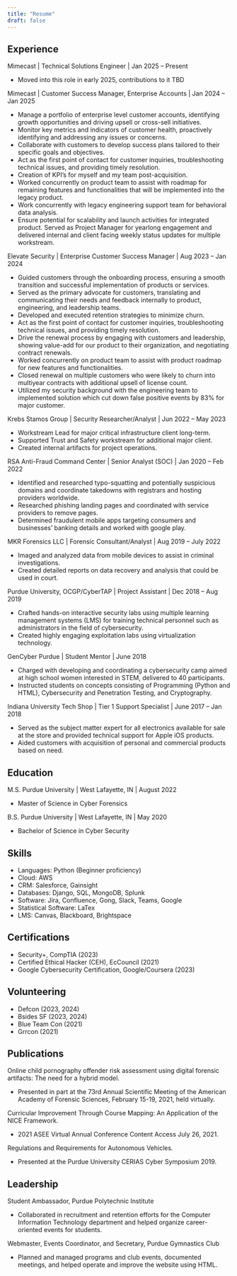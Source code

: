 ```yaml
---
title: "Resume"
draft: false
---
```


## Experience

Mimecast | Technical Solutions Engineer | Jan 2025 – Present
- Moved into this role in early 2025, contributions to it TBD

Mimecast | Customer Success Manager, Enterprise Accounts | Jan 2024 – Jan 2025
- Manage a portfolio of enterprise level customer accounts, identifying growth opportunities and driving upsell or cross-sell initiatives.
- Monitor key metrics and indicators of customer health, proactively identifying and addressing any issues or concerns.
- Collaborate with customers to develop success plans tailored to their specific goals and objectives.
- Act as the first point of contact for customer inquiries, troubleshooting technical issues, and providing timely resolution.
- Creation of KPI’s for myself and my team post-acquisition.
- Worked concurrently on product team to assist with roadmap for remaining features and functionalities that will be implemented into the legacy product.
- Work concurrently with legacy engineering support team for behavioral data analysis.
- Ensure potential for scalability and launch activities for integrated product. Served as Project Manager for yearlong engagement and delivered internal and client facing weekly status updates for multiple workstream.

Elevate Security | Enterprise Customer Success Manager | Aug 2023 – Jan 2024
- Guided customers through the onboarding process, ensuring a smooth transition and successful implementation of products or services.
- Served as the primary advocate for customers, translating and communicating their needs and feedback internally to product, engineering, and leadership teams.
- Developed and executed retention strategies to minimize churn.
- Act as the first point of contact for customer inquiries, troubleshooting technical issues, and providing timely resolution.
- Drive the renewal process by engaging with customers and leadership, showing value-add for our product to their organization, and negotiating contract renewals.
- Worked concurrently on product team to assist with product roadmap for new features and functionalities.
- Closed renewal on multiple customers who were likely to churn into multiyear contracts with additional upsell of license count.
- Utilized my security background with the engineering team to implemented solution which cut down false positive events by 83% for major customer.

Krebs Stamos Group | Security Researcher/Analyst | Jun 2022 – May 2023
 - Workstream Lead for major critical infrastructure client long-term.
 - Supported Trust and Safety workstream for additional major client.
 - Created internal artifacts for project operations.

RSA Anti-Fraud Command Center | Senior Analyst (SOC) | Jan 2020 – Feb 2022
 - Identified and researched typo-squatting and potentially suspicious domains and coordinate takedowns
with registrars and hosting providers worldwide.
 - Researched phishing landing pages and coordinated with service providers to remove pages.
 - Determined fraudulent mobile apps targeting consumers and businesses’ banking details and worked
with google play.

MKR Forensics LLC | Forensic Consultant/Analyst | Aug 2019 – July 2022
 - Imaged and analyzed data from mobile devices to assist in criminal investigations.
 - Created detailed reports on data recovery and analysis that could be used in court.

Purdue University, OCGP/CyberTAP | Project Assistant | Dec 2018 – Aug 2019
 - Crafted hands-on interactive security labs using multiple learning management systems (LMS) for training technical personnel such as administrators in the field of cybersecurity.
 - Created highly engaging exploitation labs using virtualization technology.
 
GenCyber Purdue | Student Mentor | June 2018
 - Charged with developing and coordinating a cybersecurity camp aimed at high school women interested in STEM, delivered to 40 participants.
 - Instructed students on concepts consisting of Programming (Python and HTML), Cybersecurity and Penetration Testing, and Cryptography.
 
Indiana University Tech Shop | Tier 1 Support Specialist | June 2017 – Jan 2018 
 - Served as the subject matter expert for all electronics available for sale at the store and provided technical support for Apple iOS products.
 - Aided customers with acquisition of personal and commercial products based on need.


## Education
M.S. Purdue University | West Lafayette, IN	| August 2022	
 - Master of Science in Cyber Forensics

B.S. Purdue University | West Lafayette, IN	| May 2020	
 - Bachelor of Science in Cyber Security

## Skills
- Languages: Python (Beginner proficiency)
- Cloud: AWS
- CRM: Salesforce, Gainsight
- Databases: Django, SQL, MongoDB, Splunk
- Software: Jira, Confluence, Gong, Slack, Teams, Google
- Statistical Software: LaTex
- LMS: Canvas, Blackboard, Brightspace
<!--This is a comment
- Networks: Wireshark 
- Penetration Testing: Kali Linux tools such as Metasploit
- Programming: Python, C, C#, SQL, HTML
- Modeling: Visual Paradigm (v. 13.2)   
-->    


## Certifications
- Security+, CompTIA (2023)
- Certified Ethical Hacker (CEH), EcCouncil (2021)
- Google Cybersecurity Certification, Google/Coursera (2023)


## Volunteering
- Defcon (2023, 2024)
- Bsides SF (2023, 2024)
- Blue Team Con (2021)
- Grrcon (2021)

## Publications
Online child pornography offender risk assessment using digital forensic artifacts: The need for a hybrid model.
 - Presented in part at the 73rd Annual Scientific Meeting of the American Academy of Forensic Sciences, February 15-19, 2021, held virtually.

Curricular Improvement Through Course Mapping: An Application of the NICE Framework.
 - 2021 ASEE Virtual Annual Conference Content Access July 26, 2021.

Regulations and Requirements for Autonomous Vehicles.
 - Presented at the Purdue University CERIAS Cyber Symposium 2019.

## Leadership
Student Ambassador, Purdue Polytechnic Institute
 - Collaborated in recruitment and retention efforts for the Computer Information Technology department and helped organize career-oriented events for students.

Webmaster, Events Coordinator, and Secretary, Purdue Gymnastics Club  
 - Planned and managed programs and club events, documented meetings, and helped operate and improve the website using HTML.


